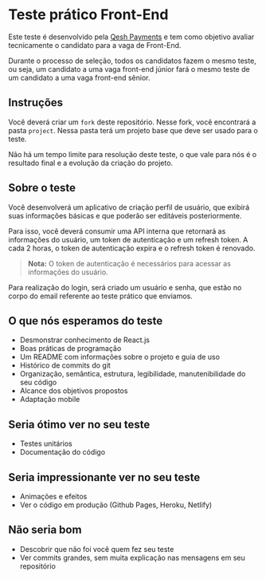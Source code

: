 # Teste prático Front-End

Este teste é desenvolvido pela [Qesh Payments](https://www.qesh.ai/) e tem como objetivo avaliar tecnicamente o candidato para a vaga de Front-End.

Durante o processo de seleção, todos os candidatos fazem o mesmo teste, ou seja, um candidato a uma vaga front-end júnior fará o mesmo teste de um candidato a uma vaga front-end sênior.

## **Instruções**

Você deverá criar um `fork` deste repositório. Nesse fork, você encontrará a pasta `project`. Nessa pasta terá um projeto base que deve ser usado para o teste.

Não há um tempo limite para resolução deste teste, o que vale para nós é o resultado final e a evolução da criação do projeto.

## **Sobre o teste**

Você desenvolverá um aplicativo de criação perfil de usuário, que exibirá suas informações básicas e que poderão ser editáveis posteriormente.

Para isso, você deverá consumir uma API interna que retornará as informações do usuário, um token de autenticação e um refresh token. A cada 2 horas, o token de autenticação expira e o refresh token é renovado.

> **Nota:** O token de autenticação é necessários para acessar as informações do usuário.

Para realização do login, será criado um usuário e senha, que estão no corpo do email referente ao teste prático que enviamos.

## **O que nós esperamos do teste**

- Desmonstrar conhecimento de React.js
- Boas práticas de programação
- Um README com informações sobre o projeto e guia de uso
- Histórico de commits do git
- Organização, semântica, estrutura, legibilidade, manutenibilidade do seu código
- Alcance dos objetivos propostos
- Adaptação mobile

## **Seria ótimo ver no seu teste**

- Testes unitários
- Documentação do código

## **Seria impressionante ver no seu teste**

- Animações e efeitos
- Ver o código em produção (Github Pages, Heroku, Netlify)

## **Não seria bom**

- Descobrir que não foi você quem fez seu teste
- Ver commits grandes, sem muita explicação nas mensagens em seu repositório
